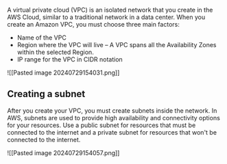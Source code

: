 A virtual private cloud (VPC) is an isolated network that you create in the AWS Cloud, similar to a traditional network in a data center. When you create an Amazon VPC, you must choose three main factors:

- Name of the VPC
- Region where the VPC will live – A VPC spans all the Availability Zones within the selected Region.
- IP range for the VPC in CIDR notation


![[Pasted image 20240729154031.png]]

## Creating a subnet  

After you create your VPC, you must create subnets inside the network. In AWS, subnets are used to provide high availability and connectivity options for your resources. Use a public subnet for resources that must be connected to the internet and a private subnet for resources that won't be connected to the internet.

![[Pasted image 20240729154057.png]]

